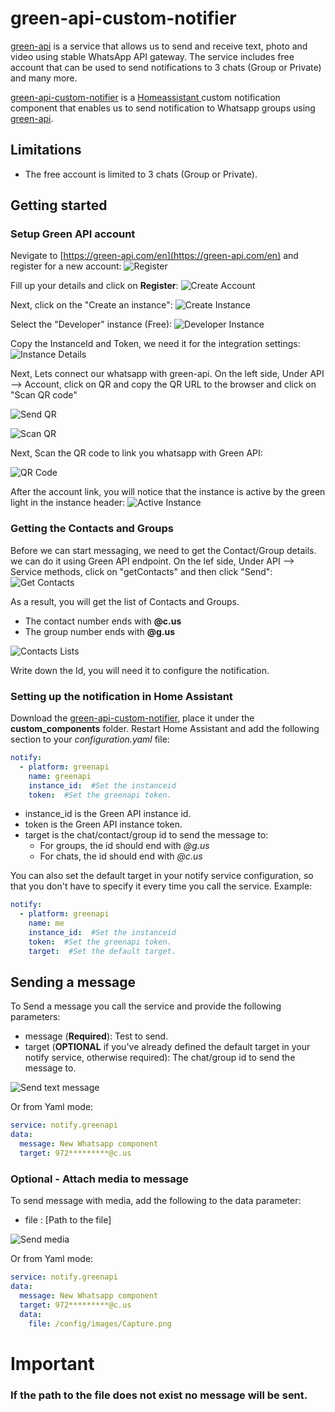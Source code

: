 # green-api-custom-notifier

[green-api](https://green-api.com/en) is a service that allows us to send and receive text, photo and video using stable WhatsApp API gateway. The service includes free account that can be used to send notifications to 3 chats (Group or Private) and many more.


[green-api-custom-notifier](https://github.com/t0mer/green-api-custom-notifier) is a [Homeassistant ](https://www.home-assistant.io/) custom notification component that enables us to send notification to Whatsapp groups using [green-api](https://green-api.com/en).


## Limitations
* The free account is limited to 3 chats (Group or Private).


## Getting started

### Setup Green API account
Nevigate to [https://green-api.com/en](https://green-api.com/en) and register for a new account:
![Register](screenshots/register.png)

Fill up your details and click on **Register**:
![Create Account](screenshots/create_acoount.png)


Next, click on the "Create an instance":
![Create Instance](screenshots/create_instance.png)


Select the "Developer" instance (Free):
![Developer Instance](screenshots/developer_instance.png)


Copy the InstanceId and Token, we need it for the integration settings:
![Instance Details](screenshots/instance_details.png)

Next, Lets connect our whatsapp with green-api. On the left side, Under API --> Account, click on QR and copy the QR URL to the browser and click on "Scan QR code"

![Send QR](screenshots/send_qr.png)

![Scan QR](screenshots/scan_qr.png)

Next, Scan the QR code to link you whatsapp with Green API:

![QR Code](screenshots/qr.png)

After the account link, you will notice that the instance is active by the green light in the instance header:
![Active Instance](screenshots/active_instance.png)



### Getting the Contacts and Groups
Before we can start messaging, we need to get the Contact/Group details. we can do it using Green API endpoint.
On the lef side, Under API --> Service methods, click on "getContacts" and then click "Send":
![Get Contacts](screenshots/get_contacts.png)

As a result, you will get the list of Contacts and Groups.
* The contact number ends with **@c.us**
* The group number ends with **@g.us**

![Contacts Lists](screenshots/contacts_list.png)

Write down the Id, you will need it to configure the notification.


### Setting up the notification in Home Assistant

Download the [green-api-custom-notifier](https://github.com/t0mer/green-api-custom-notifier), place it under the **custom_components** folder.
Restart Home Assistant and add the following section to your *configuration.yaml* file:


```yaml
notify:
  - platform: greenapi
    name: greenapi
    instance_id:  #Set the instanceid
    token:  #Set the greenapi token.
```

* instance_id is the Green API instance id.
* token is the Green API instance token.
* target is the chat/contact/group id to send the message to:
  * For groups, the id should end with *@g.us*
  * For chats, the id should end with *@c.us*

You can also set the default target in your notify service configuration, so that you don't have to specify it every time you call the service.
Example:
```yaml
notify:
  - platform: greenapi
    name: me
    instance_id:  #Set the instanceid
    token:  #Set the greenapi token.
    target:  #Set the default target.
```


## Sending a message
To Send a message you call the service and provide the following parameters:
* message (**Required**): Test to send.
* target (**OPTIONAL** if you've already defined the default target in your notify service, otherwise required): The chat/group id to send the message to.

![Send text message](screenshots/text_message.png)

Or from Yaml mode:
```yaml
service: notify.greenapi
data:
  message: New Whatsapp component
  target: 972*********@c.us
```

### Optional - Attach media to message
To send message with media, add the following to the data parameter:
* file : [Path to the file]

![Send media](screenshots/send_media.png)

Or from Yaml mode:
```yaml
service: notify.greenapi
data:
  message: New Whatsapp component
  target: 972*********@c.us
  data:
    file: /config/images/Capture.png

```

# Important
### If the path to the file does not exist no message will be sent.